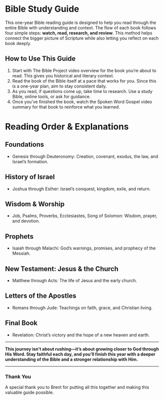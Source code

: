 # Bible Study Guide

This one-year Bible reading guide is designed to help you read through the entire Bible with understanding and context. The flow of each book follows four simple steps: **watch, read, research, and review**. This method helps connect the bigger picture of Scripture while also letting you reflect on each book deeply.

## How to Use This Guide

1. Start with The Bible Project video overview for the book you’re about to read. This gives you historical and literary context.
2. Read the book of the Bible itself at a pace that works for you. Since this is a one-year plan, aim to stay consistent daily.
3. As you read, if questions come up, take time to research. Use a study Bible, online tools, or ask for guidance.
4. Once you’ve finished the book, watch the Spoken Word Gospel video summary for that book to reinforce what you learned.


# Reading Order & Explanations

## Foundations
- Genesis through Deuteronomy: Creation, covenant, exodus, the law, and Israel’s formation.

## History of Israel
- Joshua through Esther: Israel’s conquest, kingdom, exile, and return.

## Wisdom & Worship
- Job, Psalms, Proverbs, Ecclesiastes, Song of Solomon: Wisdom, prayer, and devotion.

## Prophets
- Isaiah through Malachi: God’s warnings, promises, and prophecy of the Messiah.

## New Testament: Jesus & the Church
- Matthew through Acts: The life of Jesus and the early church.

## Letters of the Apostles
- Romans through Jude: Teachings on faith, grace, and Christian living.

## Final Book
- Revelation: Christ’s victory and the hope of a new heaven and earth.

---

**This journey isn’t about rushing—it’s about growing closer to God through His Word. Stay faithful each day, and you’ll finish this year with a deeper understanding of the Bible and a stronger relationship with Him.**

---

### Thank You

A special thank you to Brent for putting all this together and making this valuable guide possible.